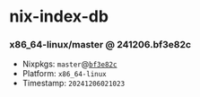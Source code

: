 # nix-index-db
### x86_64-linux/master @ 241206.bf3e82c
- Nixpkgs: `master`@[`bf3e82c`](https://github.com/NixOS/nixpkgs/commit/bf3e82c1f8b6d22b3caa8f9334c6112cc7a16717)
- Platform: `x86_64-linux`
- Timestamp: `20241206021023`
